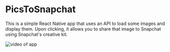 # PicsToSnapchat

This is a simple React Native app that uses an API to load some images and display them. Upon clicking, it allows you to share that image to Snapchat using Snapchat's creative kit. 

![video of app]()
